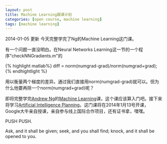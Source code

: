 ```yaml
---
layout: post
title: Machine Learning跟课计划
categories: [open course, machine learning]
tags: [machine learning]
---
```


2014-01-05 更新
今天完整学完了Ng的Machine Learning这门课。

有一个问题一直没明白。在Neural Networks Learning这一节的一个程序"checkNNGradients.m"的

{% highlight matlab%}
diff = norm(numgrad-grad)/norm(numgrad+grad);
{% endhightlight %}

用以衡量两个梯度的差异。通过我们直接用norm(numgrad-grad)就可以。但为什么他要再除一个norm(numgrad+grad)呢？

即将完整学完[Andrew Ng](http://ai.stanford.edu/~ang/)的[Machine Learning](https://class.coursera.org/ml-004)课，这个课应该算入门吧。接下来将学习[Artificial Intelligence Planning](https://www.coursera.org/course/aiplan)。这门课将在2014年1月13号开课，Google大牛亲自授课，亲自参与线上国际合作项目，还有证书拿，嘿嘿。

PUSH PUSH.

Ask, and it shall be given; seek, and you shall find; knock, and it shall be opened to you.